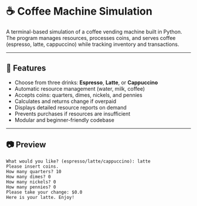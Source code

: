 # ☕ Coffee Machine Simulation

A terminal-based simulation of a coffee vending machine built in Python. The program manages resources, processes coins, and serves coffee (espresso, latte, cappuccino) while tracking inventory and transactions.

---

## 🚀 Features

- Choose from three drinks: **Espresso**, **Latte**, or **Cappuccino**
- Automatic resource management (water, milk, coffee)
- Accepts coins: quarters, dimes, nickels, and pennies
- Calculates and returns change if overpaid
- Displays detailed resource reports on demand
- Prevents purchases if resources are insufficient
- Modular and beginner-friendly codebase

---

## 📷 Preview

```text
What would you like? (espresso/latte/cappuccino): latte
Please insert coins.
How many quarters? 10
How many dimes? 0
How many nickels? 0
How many pennies? 0
Please take your change: $0.0
Here is your latte. Enjoy!
```
